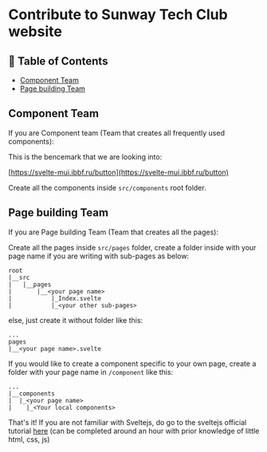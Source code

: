 # Contribute to Sunway Tech Club website

## 📝 Table of Contents

- [Component Team](#component)
- [Page building Team](#page_building)

## Component Team <a name="component"></a>

If you are Component team (Team that creates all frequently used components):

This is the bencemark that we are looking into:

[https://svelte-mui.ibbf.ru/button](https://svelte-mui.ibbf.ru/button)

Create all the components inside `src/components` root folder.

## Page building Team <a name="page_building"></a>

If you are Page building Team (Team that creates all the pages):

Create all the pages inside `src/pages` folder, create a folder inside with your page name if you are writing with sub-pages as below:

```
root
|__src
|   |__pages
|       |__<your page name>
|           |_Index.svelte
|           |_<your other sub-pages>
```

else, just create it without folder like this:

```
...
pages
|__<your page name>.svelte
```

If you would like to create a component specific to your own page, create a folder with your page name in `/component` like this:

```
...
|__components
|  |_<your page name>
|    |_<Your local components>
```

That's it! If you are not familiar with Sveltejs, do go to the sveltejs official tutorial [here](https://svelte.dev/tutorial/basics) (can be completed around an hour with prior knowledge of little html, css, js)
